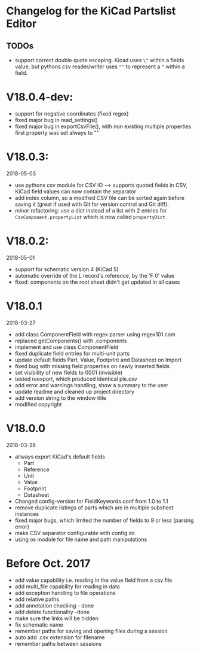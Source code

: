 Changelog for the KiCad Partslist Editor
========================================

## TODOs
* support correct double quote escaping.
  Kicad uses `\"` within a fields value, but pythons csv reader/writer
  uses `""` to represent a `"` within a field.

# V18.0.4-dev:
* support for negative coordinates (fixed regex)
* fixed major bug in read_settings()
* fixed major bug in exportCsvFile(), with non existing multiple properties
  first property was set always to ""


# V18.0.3:
2018-05-03
* use pythons csv module for CSV IO
  --> supports quoted fields in CSV, KiCad field values can now contain the separator
* add index column, so a modified CSV file can be sorted again before saving it (great
  if used with Git for version control and Git diff).
* minor refactoring: use a dict instead of a list with 2 entries for
  `CsvComponent.propertyList` which is now called `propertyDict`

# V18.0.2:
2018-05-01
* support for schematic version 4 (KiCad 5)
* automatic override of the L record's reference, by the 'F 0' value
* fixed: components on the root sheet didn't get updated in all cases


# V18.0.1
2018-03-27
* add class ComponentField with regex parser using regex101.com
* replaced getComponents() with .components
* implement and use class ComponentField
* fixed duplicate field entries for multi-unit parts
* update default fields Part, Value, Footprint and Datasheet on Import
* fixed bug with missing field properties on newly inserted fields
* set visibility of new fields to 0001 (invisible)
* tested reexport, which produced identical ple.csv
* add error and warnings handling, show a summary to the user
* update readme and cleaned up project directory
* add version string to the window title
* modified copyright

# V18.0.0
2018-03-26
* allways export KiCad's default fields
  * Part
  * Reference
  * Unit
  * Value
  * Footprint
  * Datasheet
* Changed config-version for FieldKeywords.conf from 1.0 to 1.1
* remove duplicate listings of parts which are in multiple subsheet instances
* fixed major bugs, which limited the number of fields to 9 or less (parsing error)
* make CSV separator configurable with config.ini
* using os module for file name and path manipulations

# Before Oct. 2017
* add value capability i.e. reading in the value field from a csv file
* add multi_file capability for reading in data
* add exception handling to file operations
* add relative paths
* add annotation checking - done
* add delete functionality -done
* make sure the links will be hidden
* fix schematic name
* remember paths for saving and opening files during a session
* auto add .csv extension for filename
* remember paths between sessions
